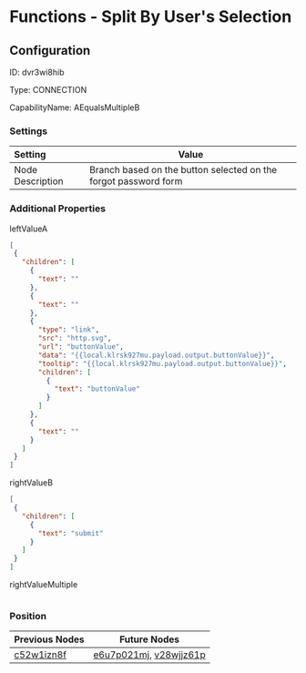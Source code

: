 # Functions - Split By User&#39;s Selection
## Configuration
ID:  dvr3wi8hib

Type: CONNECTION 

CapabilityName: AEqualsMultipleB

### Settings
| Setting | Value  |
| :------------------------ | ---------------------------------------- |
| Node Description | Branch based on the button selected on the forgot password form | 
 




### Additional Properties
leftValueA
 ```json 
[
  {
    "children": [
      {
        "text": ""
      },
      {
        "text": ""
      },
      {
        "type": "link",
        "src": "http.svg",
        "url": "buttonValue",
        "data": "{{local.klrsk927mu.payload.output.buttonValue}}",
        "tooltip": "{{local.klrsk927mu.payload.output.buttonValue}}",
        "children": [
          {
            "text": "buttonValue"
          }
        ]
      },
      {
        "text": ""
      }
    ]
  }
]
```


rightValueB
 ```json 
[
  {
    "children": [
      {
        "text": "submit"
      }
    ]
  }
]
```


rightValueMultiple
 ```json 

```




### Position
| Previous Nodes | Future Nodes |
| :------------- | ------------ |
| [c52w1izn8f](./c52w1izn8f.md) | [e6u7p021mj](./e6u7p021mj.md), [v28wjjz61p](./v28wjjz61p.md) |